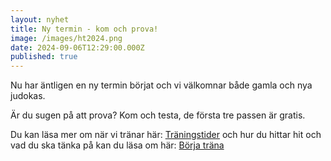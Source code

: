 ```yaml
---
layout: nyhet
title: Ny termin - kom och prova!
image: /images/ht2024.png
date: 2024-09-06T12:29:00.000Z
published: true
---
```

Nu har äntligen en ny termin börjat och vi välkomnar både gamla och nya judokas.   

Är du sugen på att prova?  Kom och testa, de första tre passen är gratis. 

Du kan läsa mer om när vi tränar här: [Träningstider](https://osterlenbudo.se/tider)  och hur du hittar hit och vad du ska tänka på kan du läsa om här: [Börja träna](https://osterlenbudo.se/borjatrana)

